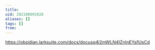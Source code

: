 ```yaml
---
title: 
uid: 202108091828
aliases: []
tags: []
from: 
---
```

https://obsidian.larksuite.com/docs/docusq4i2mWLN4IZnInEYa1UsCd